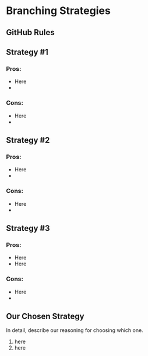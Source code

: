 # Branching Strategies

## GitHub Rules

## Strategy #1

### Pros:

* Here
* 
  
### Cons:
  
* Here
* 
  
## Strategy #2
  
### Pros:
  
* Here
* 
	
### Cons:
	
* Here
* 
	
## Strategy #3
	
### Pros:
	
* Here
* Here
	  
### Cons:
	  
* Here
* 
	  
## Our Chosen Strategy
	  
In detail, describe our reasoning for choosing which one.

1. here
2. here
